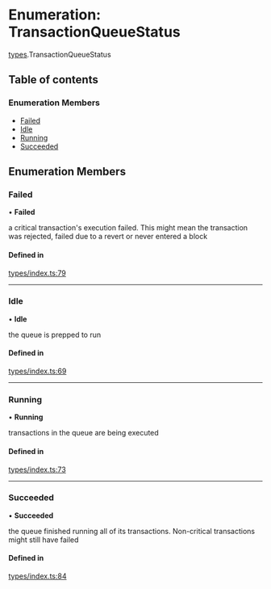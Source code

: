 # Enumeration: TransactionQueueStatus

[types](../wiki/types).TransactionQueueStatus

## Table of contents

### Enumeration Members

- [Failed](../wiki/types.TransactionQueueStatus#failed)
- [Idle](../wiki/types.TransactionQueueStatus#idle)
- [Running](../wiki/types.TransactionQueueStatus#running)
- [Succeeded](../wiki/types.TransactionQueueStatus#succeeded)

## Enumeration Members

### Failed

• **Failed**

a critical transaction's execution failed.
This might mean the transaction was rejected,
failed due to a revert or never entered a block

#### Defined in

[types/index.ts:79](https://github.com/PolymathNetwork/polymesh-sdk/blob/49113a20/src/types/index.ts#L79)

___

### Idle

• **Idle**

the queue is prepped to run

#### Defined in

[types/index.ts:69](https://github.com/PolymathNetwork/polymesh-sdk/blob/49113a20/src/types/index.ts#L69)

___

### Running

• **Running**

transactions in the queue are being executed

#### Defined in

[types/index.ts:73](https://github.com/PolymathNetwork/polymesh-sdk/blob/49113a20/src/types/index.ts#L73)

___

### Succeeded

• **Succeeded**

the queue finished running all of its transactions. Non-critical transactions
might still have failed

#### Defined in

[types/index.ts:84](https://github.com/PolymathNetwork/polymesh-sdk/blob/49113a20/src/types/index.ts#L84)
